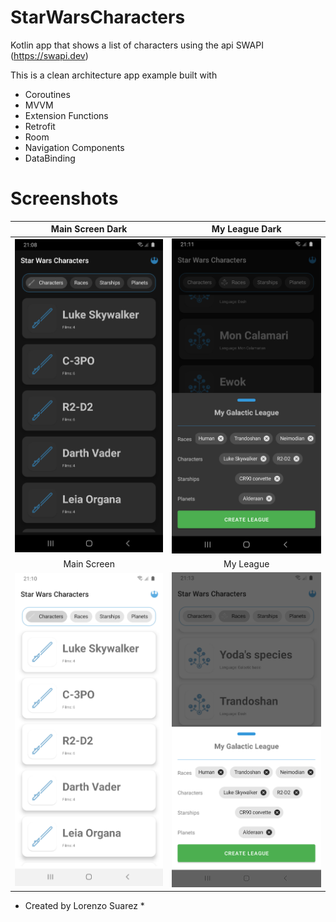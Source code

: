 # StarWarsCharacters
Kotlin app that shows a list of characters using the api SWAPI (https://swapi.dev)

This is a clean architecture app example built with

- Coroutines
- MVVM
- Extension Functions
- Retrofit
- Room
- Navigation Components
- DataBinding

# Screenshots
| Main Screen Dark | My League Dark |
|:-:|:-:|
| ![1](screenshots/main_screen_dark.png?raw=true) | ![2](screenshots/options_dark.png?raw=true) |
| Main Screen | My League |
| ![3](screenshots/main_screen_.png?raw=true) | ![4](screenshots/options.png?raw=true)

 
* Created by Lorenzo Suarez *
